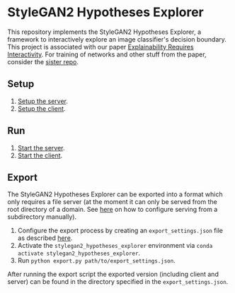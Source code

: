 # StyleGAN2 Hypotheses Explorer


This repository implements the StyleGAN2 Hypotheses Explorer, a framework to interactively explore an image classifier's decision boundary. This project is associated with our paper [Explainability Requires Interactivity](https://arxiv.org/abs/2109.07869). For training of networks and other stuff from the paper, consider the [sister repo](https://github.com/HealthML/explainability-requires-interactivity).


## Setup

1. [Setup the server](server/README.md#Setup).
2. [Setup the client](client/README.md#Setup).

## Run

1. [Start the server](server/README.md#Run).
2. [Start the client](client/README.md#Run).

## Export

The StyleGAN2 Hypotheses Explorer can be exported into a format which only requires a file server (at the moment it can only be served from the root directory of a domain. See [here](client/README.md#Export-to-Subdirectory) on how to configure serving from a subdirectory manually).

1. Configure the export process by creating an `export_settings.json` file as described [here](server/README.md#Export).
2. Activate the `stylegan2_hypotheses_explorer` environment via `conda activate stylegan2_hypotheses_explorer`.
3. Run `python export.py path/to/export_settings.json`.

After running the export script the exported version (including client and server) can be found in the directory specified in the `export_settings.json`.
